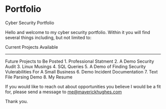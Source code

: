 # Portfolio
Cyber Security Portfolio


Hello and welcome to my cyber security portfolio.  Within it you will find several things including, but not limited to:

Current Projects Available
<hr>
Future Projects to Be Posted
1. Professional Statment
2. A Demo Security Audit
3. Linux Musings
4. SQL Queries
5. A Demo of Finding Security Vulerabilities For A Small Business
6. Demo Incident Documentation
7. Text File Parsing Demo
8. My Resume

If you would like to reach out about opportunities you believe I would be a fit for, please send a message to me@maverickhughes.com

Thank you.

